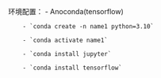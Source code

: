 环境配置：
    - Anoconda(tensorflow)

        - `conda create -n name1 python=3.10`

        - `conda activate name1`

        - `conda install jupyter`

        - `conda install tensorflow`
